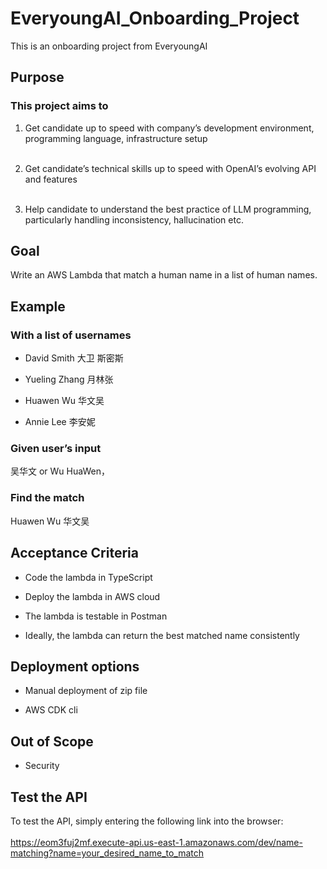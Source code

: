 # EveryoungAI_Onboarding_Project
This is an onboarding project from EveryoungAI 

## Purpose
### This project aims to

1. Get candidate up to speed with company’s development environment, programming language, infrastructure setup <br><br>

2. Get candidate’s technical skills up to speed with OpenAI’s evolving API and features <br><br>

3. Help candidate to understand the best practice of LLM programming, particularly handling inconsistency, hallucination etc.

## Goal
Write an AWS Lambda that match a human name in a list of human names.

## Example
### With a list of usernames

- David Smith 大卫 斯密斯

- Yueling Zhang 月林张

- Huawen Wu 华文吴

- Annie Lee 李安妮

### Given user’s input
吴华文 or Wu HuaWen，

### Find the match
Huawen Wu 华文吴


## Acceptance Criteria
- Code the lambda in TypeScript

- Deploy the lambda in AWS cloud

- The lambda is testable in Postman

- Ideally, the lambda can return the best matched name consistently

## Deployment options
- Manual deployment of zip file

- AWS CDK cli

## Out of Scope
- Security

## Test the API
To test the API, simply entering the following link into the browser: <br> <br>
https://eom3fuj2mf.execute-api.us-east-1.amazonaws.com/dev/name-matching?name=your_desired_name_to_match
